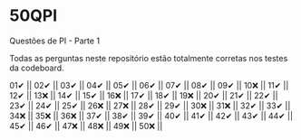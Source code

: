 # 50QPI
Questões de PI - Parte 1

Todas as perguntas neste repositório estão totalmente corretas nos testes da codeboard.

01✔ ||
02✔ ||
03✔ ||
04✔ ||
05✔ ||
06✔ ||
07✔ ||
08✔ ||
09✔ ||
10❌ ||
11✔ ||
12✔ ||
13❌ ||
14✔ ||
15✔ ||
16❌ ||
17✔ ||
18✔ ||
19❌ ||
20✔ ||
21✔ ||
22✔ ||
23✔ ||
24✔ ||
25✔ ||
26❌ ||
27❌ ||
28✔ ||
29✔ ||
30❌ ||
31❌ ||
32✔ ||
33✔ ||
34❌ ||
35❌ ||
36❌ ||
37✔ ||
38✔ ||
39✔ ||
40✔ ||
41✔ ||
42✔ ||
43✔ ||
44✔ ||
45✔ ||
46✔ ||
47❌ ||
48❌ ||
49❌ ||
50❌ ||
